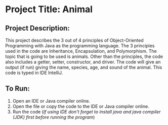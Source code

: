 # Project Title: Animal

## Project Description:
  
  This project describes the 3 out of 4 principles of Object-Oriented Programming with Java as the programming language. The 3 principles used in the code are Inheritance, Encapsulation, and Polymorphism. The topic that is going to be used is animals. Other than the principles, the code also includes a getter, setter, constructor, and driver. The code will give an output (if run) giving the name, species, age, and sound of the animal. This code is typed in IDE IntelliJ.

## To Run:
  1. Open an IDE or Java compiler online.
  2. Open the file or copy the code to the IDE or Java compiler online.
  3. Run the code
(*If using IDE don't forget to install java and java compiler (JDK) first before running the program*)
